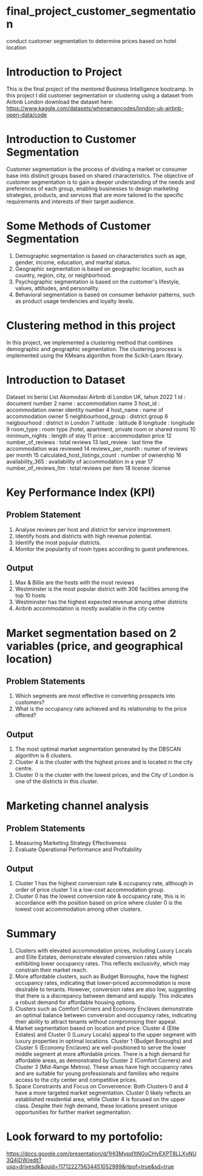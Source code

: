 # final_project_customer_segmentation
conduct customer segmentation to determine prices based on hotel location

# Introduction to Project
This is the final project of the mentored Business Intelligence bootcamp. In this project I did customer segmentation or clustering using a dataset from Airbnb London download the dataset here: https://www.kaggle.com/datasets/whenamancodes/london-uk-airbnb-open-data/code

# Introduction to Customer Segmentation
Customer segmentation is the process of dividing a market or consumer base into distinct groups based on shared characteristics. The objective of customer segmentation is to gain a deeper understanding of the needs and preferences of each group, enabling businesses to design marketing strategies, products, and services that are more tailored to the specific requirements and interests of their target audience.

# Some Methods of Customer Segmentation
1. Demographic segmentation is based on characteristics such as age, gender, income, education, and marital status.
2. Geographic segmentation is based on geographic location, such as country, region, city, or neighborhood.
3. Psychographic segmentation is based on the customer's lifestyle, values, attitudes, and personality.
4. Behavioral segmentation is based on consumer behavior patterns, such as product usage tendencies and loyalty levels.

# Clustering method in this project
In this project, we implemented a clustering method that combines demographic and geographic segmentation. The clustering process is implemented using the KMeans algorithm from the Scikit-Learn library.

# Introduction to Dataset
Dataset ini berisi List Akomodasi Airbnb di London UK, tahun 2022
 1   id                              : document number
 2   name                            : accommodation name
 3   host_id                         : accommodation owner identity number
 4   host_name                       : name of accommodation owner 
 5   neighbourhood_group             : district group
 6   neigbourhood                    : district in London
 7   latitude                        : latitude
 8   longitude                       : longitude
 9   room_type                       : room type (hotel, apartment, private room or shared room)
 10  minimum_nights                  : length of stay
 11  price                           : accommodation price
 12  number_of_reviews               : total reviews
 13  last_review                     : last time the accommodation was reviewed
 14  reviews_per_month               : numer of reviews per month
 15  calculated_host_listings_count  : number of ownership
 16  availability_365                : availability of accommodation in a year
 17  number_of_reviews_ltm           : total reviews per item
 18  license                         :license
 
# Key Performance Index (KPI)
## Problem Statement
1. Analyse reviews per host and district for service improvement.
2. Identify hosts and districts with high revenue potential.
3. Identify the most popular districts.
4. Monitor the popularity of room types according to guest preferences.

## Output
1. Max & Billie are the hosts with the most reviews
2. Westminster is the most popular district with 306 facilities among the top 10 hosts 
3. Westminster has the highest expected revenue among other districts
4. Airbnb accommodation is mostly available in the city centre

# Market segmentation based on 2 variables (price, and geographical location)
## Problem Statements
1. Which segments are most effective in converting prospects into customers?
2. What is the occupancy rate achieved and its relationship to the price offered?

## Output
1. The most optimal market segmentation generated by the DBSCAN algorithm is 6 clusters.
2. Cluster 4 is the cluster with the highest prices and is located in the city centre.
3. Cluster 0 is the cluster with the lowest prices, and the City of London is one of the districts in this cluster.

# Marketing channel analysis
## Problem Statements
1. Measuring Marketing Strategy Effectiveness
2. Evaluate Operational Performance and Profitability

## Output
1. Cluster 1 has the highest conversion rate & occupancy rate, although in order of price cluster 1 is a low-cost accommodation group.
2. Cluster 0 has the lowest conversion rate & occupancy rate, this is in accordance with the position based on price where cluster 0 is the lowest cost accommodation among other clusters.

# Summary
1. Clusters with elevated accommodation prices, including Luxury Locals and Elite Estates, demonstrate elevated conversion rates while exhibiting lower occupancy rates. This reflects exclusivity, which may constrain their market reach.
2. More affordable clusters, such as Budget Boroughs, have the highest occupancy rates, indicating that lower-priced accommodation is more desirable to tenants. However, conversion rates are also low, suggesting that there is a discrepancy between demand and supply. This indicates a robust demand for affordable housing options.
3. Clusters such as Comfort Corners and Economy Enclaves demonstrate an optimal balance between conversion and occupancy rates, indicating their ability to attract tenants without compromising their appeal.
4. Market segmentation based on location and price:
   Cluster 4 (Elite Estates) and Cluster 0 (Luxury Locals) appeal to the upper segment with luxury properties in optimal locations. Cluster 1 (Budget Boroughs) and Cluster 5 (Economy Enclaves) are well-positioned to serve the lower middle segment at more affordable prices.
   There is a high demand for affordable areas, as demonstrated by Cluster 2 (Comfort Corners) and Cluster 3 (Mid-Range Metros). These areas have high occupancy rates and are suitable for young professionals and families who require access to the city center and competitive prices.
5. Space Constraints and Focus on Convenience:
   Both Clusters 0 and 4 have a more targeted market segmentation. Cluster 0 likely reflects an established residential area, while Cluster 4 is focused on the upper class. Despite their high demand, these locations present unique opportunities for further market segmentation.

# Look forward to my portofolio: 
https://docs.google.com/presentation/d/1Hl3Mypd1tNGoCHvEXPT8LLXyNU3Q4jDW/edit?usp=drivesdk&ouid=117122275634451052989&rtpof=true&sd=true
